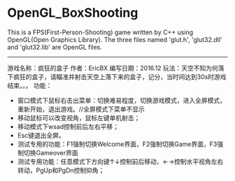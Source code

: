 # OpenGL_BoxShooting
This is a FPS(First-Person-Shooting) game written by C++ using OpenGL(Open Graphics Library).
The three files named 'glut.h', 'glut32.dll' and 'glut32.lib' are OpenGL files. 

-----

游戏名称：疯狂的盒子
作者：EricBX
编写日期：2016.12
玩法：天空不知为何落下疯狂的盒子，请瞄准并射击天空上落下来的盒子，记分，当时间达到30s时游戏结束。。。
功能：
- 窗口模式下鼠标右击出菜单：切换难易程度，切换游戏模式，进入全屏模式，重新开始，退出游戏。//全屏模式下菜单不显示
- 移动鼠标可以改变视角，鼠标左键单机射击；
- 移动模式下wsad控制前后左右平移；
- Esc键退出全屏。
- 测试专用的功能：F1强制切换Welcome界面，F2强制切换Game界面，F3强制切换Gameover界面
- 测试专用功能：任意模式下方向键↑↓控制前后移动，←→控制水平视角左右转动，PgUp和PgDn控制仰角；
